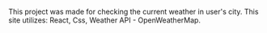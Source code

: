 This project was made for checking the current weather in user's city. 
This site utilizes: React, Css, Weather API - OpenWeatherMap.
